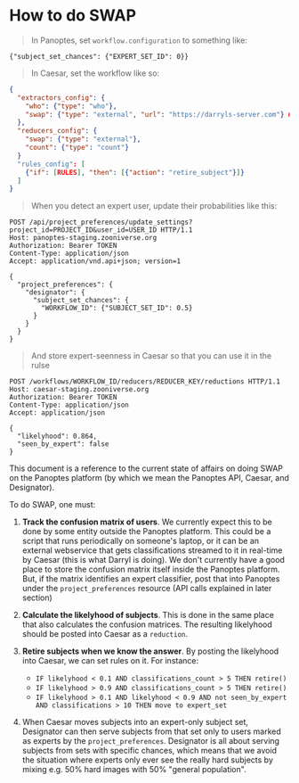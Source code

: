 # How to do SWAP

> In Panoptes, set `workflow.configuration` to something like:

```
{"subject_set_chances": {"EXPERT_SET_ID": 0}}
```

> In Caesar, set the workflow like so:

```json
{
  "extractors_config": {
    "who": {"type": "who"},
    "swap": {"type": "external", "url": "https://darryls-server.com"} # OPTIONAL
  },
  "reducers_config": {
    "swap": {"type": "external"},
    "count": {"type": "count"}
  }
  "rules_config": [
    {"if": [RULES], "then": [{"action": "retire_subject"}]}
  ]
}
```

> When you detect an expert user, update their probabilities like this:

```http
POST /api/project_preferences/update_settings?project_id=PROJECT_ID&user_id=USER_ID HTTP/1.1
Host: panoptes-staging.zooniverse.org
Authorization: Bearer TOKEN
Content-Type: application/json
Accept: application/vnd.api+json; version=1

{
  "project_preferences": {
    "designator": {
      "subject_set_chances": {
        "WORKFLOW_ID": {"SUBJECT_SET_ID": 0.5}
      }
    }
  }
}
```

> And store expert-seenness in Caesar so that you can use it in the rulse

```http
POST /workflows/WORKFLOW_ID/reducers/REDUCER_KEY/reductions HTTP/1.1
Host: caesar-staging.zooniverse.org
Authorization: Bearer TOKEN
Content-Type: application/json
Accept: application/json

{
  "likelyhood": 0.864,
  "seen_by_expert": false
}
```

This document is a reference to the current state of affairs on doing SWAP on
the Panoptes platform (by which we mean the Panoptes API, Caesar, and
Designator).

To do SWAP, one must:

1. **Track the confusion matrix of users**. We currently expect this to be done
   by some entity outside the Panoptes platform. This could be a script that
   runs periodically on someone's laptop, or it can be an external webservice
   that gets classifications streamed to it in real-time by Caesar (this is what
   Darryl is doing). We don't currently have a good place to store the confusion
   matrix itself inside the Panoptes platform. But, if the matrix identifies an
   expert classifier, post that into Panoptes under the `project_preferences`
   resource (API calls explained in later section)

2. **Calculate the likelyhood of subjects**. This is done in the same place that
   also calculates the confusion matrices. The resulting likelyhood should be
   posted into Caesar as a `reduction`.

3. **Retire subjects when we know the answer**. By posting the likelyhood into Caesar,
   we can set rules on it. For instance:
   * `IF likelyhood < 0.1 AND classifications_count > 5 THEN retire()`
   * `IF likelyhood > 0.9 AND classifications_count > 5 THEN retire()`
   * `IF likelyhood > 0.1 AND likelyhood < 0.9 AND not seen_by_expert AND classifications > 10 THEN move to expert_set`

4. When Caesar moves subjects into an expert-only subject set, Designator can then serve subjects from that set only to users marked as experts by the `project_preferences`. Designator is all about serving subjects from sets with specific chances, which means that we avoid the situation where experts only ever see the really hard subjects by mixing e.g. 50% hard images with 50% "general population".
